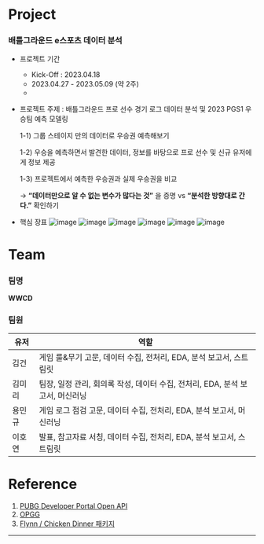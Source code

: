 # Project
### 배틀그라운드 e스포츠 데이터 분석
* 프로젝트 기간
  * Kick-Off : 2023.04.18
  * 2023.04.27 - 2023.05.09 (약 2주)
  * 
* 프로젝트 주제 : 배틀그라운드 프로 선수 경기 로그 데이터 분석 및 2023 PGS1 우승팀 예측 모델링  

  1-1) 그룹 스테이지 만의 데이터로 우승권 예측해보기  
  
  1-2) 우승을 예측하면서 발견한 데이터, 정보를 바탕으로 프로 선수 및 신규 유저에게 정보 제공  
  
  1-3) 프로젝트에서 예측한 우승권과 실제 우승권을 비교  
  
    →  **“데이터만으로 알 수 없는 변수가 많다는 것”** 을 증명 vs **“분석한 방향대로 간다.”** 확인하기
  
* 핵심 장표
  ![image](https://github.com/AIS8-WWCD/final_project/assets/124236172/5215c40f-33d6-41b2-b839-cba2e0febcdc)
  ![image](https://github.com/AIS8-WWCD/final_project/assets/124236172/f96b1bc8-4bc1-4733-bf78-302c16ed9979)
  ![image](https://github.com/AIS8-WWCD/final_project/assets/124236172/d177b8e5-ccb2-4323-b273-d101e7944a29)
  ![image](https://github.com/AIS8-WWCD/final_project/assets/124236172/020f8504-1ff7-4749-9204-5d166a3d3802)
  ![image](https://github.com/AIS8-WWCD/final_project/assets/124236172/92da9251-6ce5-4deb-8cfc-b181ee201ee2)
  ![image](https://github.com/AIS8-WWCD/final_project/assets/124236172/23080151-0dff-4b04-b871-06d708f3c3f1)

# Team
### 팀명
**WWCD**
### 팀원 
| 유저 | 역할 |
| --- | --- |
| 김건 | 게임 룰&무기 고문, 데이터 수집, 전처리, EDA, 분석 보고서, 스트림릿 |
| 김미리 | 팀장, 일정 관리, 회의록 작성, 데이터 수집, 전처리, EDA, 분석 보고서, 머신러닝 |
| 용민규 | 게임 로그 점검 고문, 데이터 수집, 전처리, EDA, 분석 보고서, 머신러닝 |
| 이호연 | 발표, 참고자료 서칭, 데이터 수집, 전처리, EDA, 분석 보고서, 스트림릿 |

# Reference
1. [PUBG Developer Portal Open API](https://developer.pubg.com/)
2. [OPGG](https://pubg.op.gg/)
3. [Flynn / Chicken Dinner 패키지 ](https://chicken-dinner.readthedocs.io/en/latest/index.html)
---

